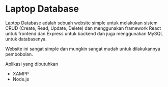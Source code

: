 # Laptop Database
Laptop Database adalah sebuah website simple untuk melakukan sistem CRUD (Create, Read, Update, Delete) dan menggunakan framework React untuk frontend dan Express untuk backend dan juga menggunakan MySQL untuk databasenya.

Website ini sangat simple dan mungkin sangat mudah untuk dilakukannya pembobolan.

Aplikasi yang dibutuhkan
- XAMPP
- Node.js